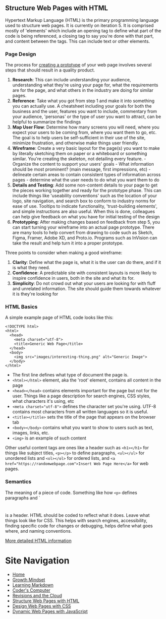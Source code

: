 ## Structure Web Pages with HTML
Hypertext Markup Language (HTML) is the primary programming language used to structure web pages. It is currently on iteration 5. It is comprised mostly of 'elements' which include an opening tag to define what part of the code is being referenced, a closing tag to say you're done with that part, and content between the tags. This can include text or other elements. 

### Page Design
The process for [creating a prototype](https://careerfoundry.com/en/blog/ux-design/how-to-create-your-first-wireframe/) of your web page involves several steps that should result in a quality product. 
  1. **Research**: This can include understanding your audience, understanding what they're using your page for, what the requirements are for the page, and what others in the industry are doing for similar pages.
  2. **Reference**: Take what you got from step 1 and make it into something you can actually use. A cheatsheet including your goals for both the business and the user, features you want to include, commentary from your audience, 'personas' or the type of user you want to attract, can be helpful to summarize the findings
  3. **Map User Flow**: Determine how many screens you will need, where you expect your users to be coming from, where you want them to go, etc. The goal is to help users be self-sufficient in their use of the site, minimize frustration, and otherwise make things user friendly. 
  4. **Wireframe**: Create a very basic layout for the page(s) you want to make by literally sketching them on paper or a whiteboard or something similar. You're creating the skeleton, not detailing every feature. 
    - Organize the content to support your users' goals
    - What information should be most prominent? (main message, first impressions, etc)
    - delineate certain areas to contain consistent types of information across pages
    - determine what the user needs to do what you want them to do
  5. **Details and Testing**: Add some non-content details to your page to get the pieces working together and ready for the prototype phase. This can include things like 'useability conventions' such as the location of your logo, site navigation, and search box to conform to industry norms for ease of use. Tooltips to indicate functionality, 'trust-building elements', and simple instructions are also useful. When this is done, colleagues can help give feedback on what you have for initial testing of the design
  6. **Prototyping**: After making changes based on feedback from step 5, you can start turning your wireframe into an actual page prototype. There are many tools to help convert from drawing to code such as Sketch, Figma, Framer, Adobe XD, and Proto.io. Programs such as InVision can take the result and help turn it into a proper prototype.

Three points to consider when making a good wireframe:
  1. **Clarity**: Define what the page is, what it is the user can do there, and if it is what they need.
  2. **Confidence**: A predictable site with consistent layouts is more likely to inspire confidence in users, both in the site and what its for. 
  3. **Simplicity**: Do not crowd out what your users are looking for with fluff and unrelated information. The site should guide them towards whatever it is they're looking for

### HTML Basics
A simple example page of HTML code looks like this:

```
<!DOCTYPE html>
<html>
  <head>
    <meta charset="utf-8">
    <title>Generic Web Page</title>
  </head>
  <body>
    <img src="images/interesting-thing.png" alt="Generic Image">
  </body>
</html>
```

- The first line defines what type of document the page is.
- `<html></html>` element, aka the 'root' element, contains all content in the page
- `<head></head>` contains elements important for the page but not for the user. Things like a page description for search engines, CSS styles, what characters it's using, etc
- `<meta charset="utf-8">` defines the character set you're using. UTF-8 contains most characters from all written languages so it is useful.
- `<title></title>` sets the title of the page that appears on the browser tab
- `<body></body>` contains what you want to show to users such as text, images, links, etc.
- `<img>` is an example of such content

Other useful content tags are ones like a header such as `<h1></h1>` for things like subject titles, `<p></p>` to define paragraphs, `<ul></ul>` for unordered lists and `<ol></ol>` for ordered lists, and `<a href="https://randomwebpage.com">Insert Web Page Here</a>` for web pages.

### Semantics
The meaning of a piece of code. Something like how `<p>` defines paragraphs and `<h1></h1> is a header. HTML should be coded to reflect what it does. Leave what things look like for CSS. This helps with search engines, accessibility, finding specific code for changes or debugging, helps define what goes where, and naming conventions.

[More detailed HTML information](https://developer.mozilla.org/en-US/docs/Web/HTML)

# Site Navigation 
- [Home](README.md)
- [Growth Mindset](Growth_Mindset.md)
- [Learning Markdown](Learning_Markdown.md)
- [Coder's Computer](Coders_Computer.md)
- [Revisions and the Cloud](Revisions_and_the_Cloud.md)
- [Structure Web Pages with HTML](Structure_Web_Pages_with_HTML.md)
- [Design Web Pages with CSS](Design_Web_Pages_with_CSS.md)
- [Dynamic Web Pages with JavaScript](Dynamic_Web_Pages_with_JavaScript.md)